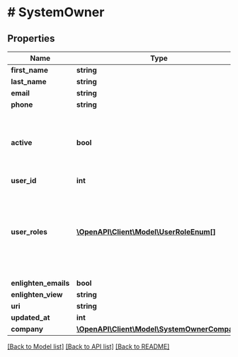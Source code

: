 # # SystemOwner

## Properties

Name | Type | Description | Notes
------------ | ------------- | ------------- | -------------
**first_name** | **string** |  | [optional]
**last_name** | **string** |  | [optional]
**email** | **string** |  | [optional]
**phone** | **string** |  | [optional]
**active** | **bool** | Whether the user is allowed to log in to Enlighten. Values true, false. Default true. | [optional]
**user_id** | **int** |  | [optional]
**user_roles** | [**\OpenAPI\Client\Model\UserRoleEnum[]**](UserRoleEnum.md) | What type of user this is in Enlighten. For self installer user user_roles will be [&#39;self_installer&#39;]. For other users user_roles will be empty. | [optional]
**enlighten_emails** | **bool** |  | [optional]
**enlighten_view** | **string** |  | [optional]
**uri** | **string** |  | [optional]
**updated_at** | **int** |  | [optional]
**company** | [**\OpenAPI\Client\Model\SystemOwnerCompany**](SystemOwnerCompany.md) |  | [optional]

[[Back to Model list]](../../README.md#models) [[Back to API list]](../../README.md#endpoints) [[Back to README]](../../README.md)
